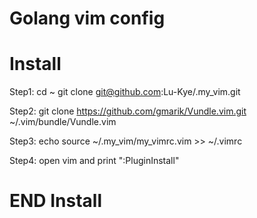 # Golang vim config

# Install
Step1:
    cd ~
    git clone git@github.com:Lu-Kye/.my_vim.git

Step2:
    git clone https://github.com/gmarik/Vundle.vim.git ~/.vim/bundle/Vundle.vim

Step3:
    echo source ~/.my_vim/my_vimrc.vim >> ~/.vimrc   

Step4:
    open vim and print ":PluginInstall"
# END Install

